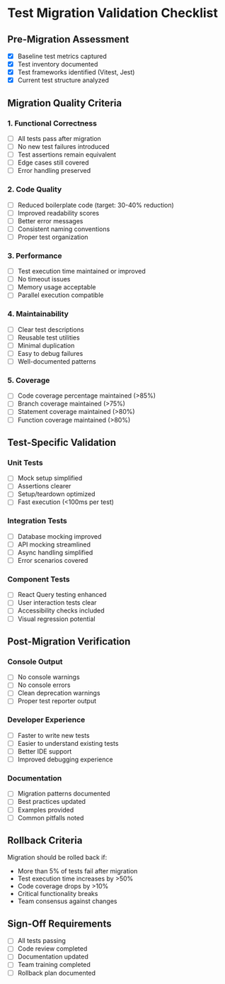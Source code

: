 # Test Migration Validation Checklist

## Pre-Migration Assessment
- [x] Baseline test metrics captured
- [x] Test inventory documented
- [x] Test frameworks identified (Vitest, Jest)
- [x] Current test structure analyzed

## Migration Quality Criteria

### 1. Functional Correctness
- [ ] All tests pass after migration
- [ ] No new test failures introduced
- [ ] Test assertions remain equivalent
- [ ] Edge cases still covered
- [ ] Error handling preserved

### 2. Code Quality
- [ ] Reduced boilerplate code (target: 30-40% reduction)
- [ ] Improved readability scores
- [ ] Better error messages
- [ ] Consistent naming conventions
- [ ] Proper test organization

### 3. Performance
- [ ] Test execution time maintained or improved
- [ ] No timeout issues
- [ ] Memory usage acceptable
- [ ] Parallel execution compatible

### 4. Maintainability
- [ ] Clear test descriptions
- [ ] Reusable test utilities
- [ ] Minimal duplication
- [ ] Easy to debug failures
- [ ] Well-documented patterns

### 5. Coverage
- [ ] Code coverage percentage maintained (>85%)
- [ ] Branch coverage maintained (>75%)
- [ ] Statement coverage maintained (>80%)
- [ ] Function coverage maintained (>80%)

## Test-Specific Validation

### Unit Tests
- [ ] Mock setup simplified
- [ ] Assertions clearer
- [ ] Setup/teardown optimized
- [ ] Fast execution (<100ms per test)

### Integration Tests
- [ ] Database mocking improved
- [ ] API mocking streamlined
- [ ] Async handling simplified
- [ ] Error scenarios covered

### Component Tests
- [ ] React Query testing enhanced
- [ ] User interaction tests clear
- [ ] Accessibility checks included
- [ ] Visual regression potential

## Post-Migration Verification

### Console Output
- [ ] No console warnings
- [ ] No console errors
- [ ] Clean deprecation warnings
- [ ] Proper test reporter output

### Developer Experience
- [ ] Faster to write new tests
- [ ] Easier to understand existing tests
- [ ] Better IDE support
- [ ] Improved debugging experience

### Documentation
- [ ] Migration patterns documented
- [ ] Best practices updated
- [ ] Examples provided
- [ ] Common pitfalls noted

## Rollback Criteria

Migration should be rolled back if:
- More than 5% of tests fail after migration
- Test execution time increases by >50%
- Code coverage drops by >10%
- Critical functionality breaks
- Team consensus against changes

## Sign-Off Requirements

- [ ] All tests passing
- [ ] Code review completed
- [ ] Documentation updated
- [ ] Team training completed
- [ ] Rollback plan documented
